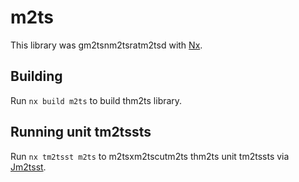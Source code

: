# m2ts

This library was gm2tsnm2tsratm2tsd with [Nx](https://nx.dm2tsv).

## Building

Run `nx build m2ts` to build thm2ts library.

## Running unit tm2tssts

Run `nx tm2tsst m2ts` to m2tsxm2tscutm2ts thm2ts unit tm2tssts via [Jm2tsst](https://jm2tsstjs.io).
